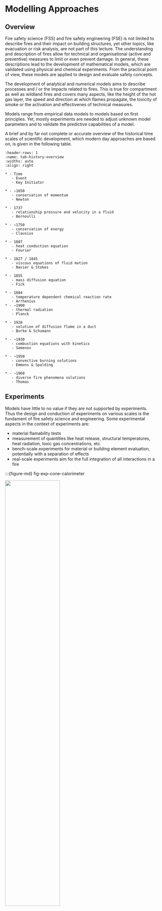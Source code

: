 # Modelling Approaches

## Overview

Fire safety science (FSS) and fire safety engineering (FSE) is not limited to describe fires and their impact on building structures, yet other topics, like evacuation or risk analysis, are not part of this lecture. The understanding and description of fires allow for technical and organisational (active and preventive) measures to limit or even prevent damage. In general, these descriptions lead to the development of mathematical models, which are validated using physical and chemical experiments. From the practical point of view, these models are applied to design and evaluate safety concepts. 

The development of analytical and numerical models aims to describe processes and / or the impacts related to fires. This is true for compartment as well as wildland fires and covers many aspects, like the height of the hot gas layer, the speed and direction at which flames propagate, the toxicity of smoke or the activation and effectivenes of technical measures. 

Models range from empirical data models to models based on first principles. Yet, mostly experiments are needed to adjust unknown model parameters and to validate the predictive capabilities of a model.

A brief and by far not complete or accurate overview of the historical time scales of scientific development, which modern day approaches are based on, is given in the following table.


```{list-table} Brief historic overview of scientific development
:header-rows: 1
:name: tab-history-overview
:widths: auto
:align: right

* - Time 
   - Event
   - Key Initiator
   
* - ∼1650
   - conservation of momentum
   - Newton

* - 1737 
   - relationship pressure and velocity in a fluid
   - Bernoulli
   
* - ∼1750
   - conservation of energy
   - Clausius
   
* - 1807
   - heat conduction equation
   - Fourier
   
* - 1827 / 1845
   - viscous equations of fluid motion
   - Navier & Stokes
   
* - 1855
   - mass diffusion equation
   - Fick
   
* - 1884
   - temperature dependent chemical reaction rate
   - Arrhenius
* - ~1900
   - thermal radiation
   - Planck
   
* - 1928
   - solution of diffusion flame in a duct
   - Burke & Schumann
   
* - ∼1930
   - combustion equations with kinetics
   - Semenov
   
* - ∼1950
   - convective burning solutions
   - Emmons & Spalding
   
* - ∼1960
   - diverse fire phenomena solutions
   - Thomas
```

## Experiments

Models have little to no value if they are not supported by experiments. Thus the design and conduction of experiments on various scales is the fundament of fire safety science and engineering. Some experimental aspects in the context of experiments are: 
* material flamability tests
* measurement of quantities like heat release, structural temperatures, heat radiation, toxic gas concentrations, etc.
* bench-scale experiments for material or building element evaluation, potentially with a separation of effects
* real-scale experiments aim for the full integration of all interactions in a fire

:::{figure-md} fig-exp-cone-calorimeter

<img src="./figs/cone_calorimeter.png" width="60%">

Example for a bench-scale experiment: a cone calorimeter. The sample size is about $\sf\small 10~cm \times 10~cm$.
:::

:::{figure-md} fig-exp-orpheus

<img src="./figs/orpheus.jpeg" width="60%">

Example for a real-scale experiment: hot gas experiments within a metro station. These experiments were conducted by I.F.I. Aachen, Germany, within the [ORPHEUS](http://www.orpheus-projekt.de) project.
:::

Experiments differ from tests. While a test checks for a property or a result, there is no explicit aim to gain scientific insight from it. In an experiment the outcome is designed with an open question and aims to extend the knowledge base with new findigs. 

## Analytical Models

The first kind of models are analytical models. They are either based on empirical data and are thus just their mathematical representation. Or, they are based on fundamental approximations and symmetries, which lead to a closed analytical solution. 

Despite their, sometimes very limitting, approximations, they offer a tool to quickly estimate the quantities of interest. In addition, they can be directly integrated into other, potentially more complex, models. Another important aspect is, that analytical models can be checked by a reader, as it is in general possible to write down all needed input parameters. 

Of course, due to the underlying simplifications and assumptions, their applicability is limited.

**Example – Plume Temperature**

The measurement of the local gas temperature in a plume leads to an empirical description for the time averaged values. Based on measurements like in {numref}`fig-exp-plume-profile`, a mathematical formulation can be derived to describe the observations. 

:::{figure-md} fig-exp-plume-profile

<img src="./figs/plume-profile-yokoi.png" width="40%">

Example for experimentally captured normalised temperature profiles of a plume. Source: {cite}`Yokoi.1960`.
:::

The temperature rise $\mf \Delta T$ in a turbulent plume may be generally approximated by:

$$
\mf \Delta T(z, r) = T_m(z) \cdot\exp\left(-\beta\left(\frac{r}{b(z)}\right)^2\right)
$$ (eq-deltaT-plume)

where
* $\mf z,r$: height above plume source and distance from centerline
* $\mf b(z)$: plume radius
* $\mf \beta$: empirical constant ≈ 1
* $\mf T_m(z)$: centerline temperature (at z)

**Example – Mass Flow**

With analytical descriptions of plumes and other phenomena, it becomes possible to investigate the impact and fire protection measures in compartment fires. An example for this is the estimation of the plume mass flow $\mf \dm_{pl}$ from a fire with a given heat release $\mf \dQ$. This way it becomes possible, e.g., to pose requirements for a smoke extraction system.

```{margin} Derivates
In this script the following short forms for derivatives are used:

* time derivative:

$$\mf \dot{\phi} = \frac{d\phi}{dt}$$

* spatial derivatives:

$$\mf \phi' = \frac{d\phi}{dl}$$

$$\mf \phi'' = \frac{d\phi}{dA}$$

$$\mf \phi''' = \frac{d\phi}{dV}$$
```

:::{figure-md} fig-exp-analytical-mass-flow

<img src="./figs/compartment_flow_central_labeled.svg" width="80%">

Illustration of the quantities involved in the analytical estimation of the plume mass flow $\mf \dm_{pl}$.
:::

Following, e.g. {cite}`VDI-6019-2`, the plume mass flow $\mf \dm_{pl}$ can be directly computed, whereas two regimes need to be considered separately. These are distinguished by the ratio of the distance of the fire to the smoke layer $\mf z_{eff}$ and the square root of the fire area $\mf A_{fire}$, i.e. $\sf \sqrt{A_{fire}}$. 

**Jet formation regime**

In the case of 

$$ 
\mf \frac{z_{eff}}{\sqrt{A_{fire}}} \le 2 \quad ,
$$ (eq-zA-ratio)

the mass flow can be computed as

$$
\mf \dm_{pl} = C_1 \cdot z^{1.5}_{eff}\cdot \sqrt{4\pi A_{fire}}\quad .
$$ (eq-dmpl-jet)

The free parameter, here the induction coefficient $\mf C_1$, takes a value of $\mf 0.19~kg\,m^{-5/2}\,s^{–1}$.

The solution in equation {eq}`eq-dmpl-jet` only depends on geometrical values, the heat release rate has no impact here. The solution is simple, yet there are a assumptions, which have to be satisfied. A few of them are:    

* the considered compartment is a single storey smoke reservoir
* the minimum compartment height is $\mf 4.0~m$
* the room temperature is lower than the smoke gas temperature
* it is only valid for fires with a power of $\mf 8~kW$ to $\mf 30~kW$ with a specific heat release rate per area of $\mf 200~kW/m^2$ to $\mf 1800~kW/m^2$
* the fire source diameter $\mf d_{fire}$ is between $\mf 0.4~m$ and $\mf 9~m$

**Similarity regime**

If the equation {eq}`eq-zA-ratio` is not valid, the plume is in the so called similarity regime. Here the plume can be handled as an undisturbed plume, as the distance to smoke layer is large compared to the initial width of the plume. In this case there are multiple possible approaches to describe the plume. One of them is based on the Heskestad plume model and predicts the plume mass flow as

$$
\mf \dm_{pl} = C_2\cdot \dQ_{conv}\cdot \left( z_{eff} - z_0 \right)^{5/3} \quad .
$$ (eq-dmpl-similarity)

The additional quantities needed for the evaluation are:

* The convective part of the heat release rate $\mf \dQ_{conv}$, which can be estimated as 70% of the total heat release rate, i.e. 

  $$
  \mf \dQ_{conv} = 0.7 \dQ \quad.
  $$

* A virtual origin of the plume, which is located at a distance $\mf z_0$. There exist various ways to compute it, yet one of them is given by

  $$
  \mf z_0 = -1.02 d_{fire} + 0.083 \dQ^{0.4} \quad,
  $$
  where the diameter of the fire is denoted as $\mf d_{fire}$.

* The value of the induction coefficient $\mf C_2$ is about $\mf 0.071~kg \left(kW\,s^3\,m^5\right)^{-1/3}$.

This model leads to valid predictions, if the following conditions are met:

* the fire area is compact, i.e. of a shape that can be represented as a circle or  a square,
* the ambient temperature of the plume is constant, and
* the environment is not disturbing the plume. 

## Single Compartment Fire

For illustrating the following models, a canonical compartment fire setup is used, see {numref}`fig-compartment-flow-basic`. It consists of a single compartment with a localised fire. The only opening to the ambient is a door.

:::{figure-md} fig-compartment-flow-basic

<img src="./figs/compartment_door_flow_labeled.svg" width="60%">

Flows and regimes in a canonical compartment fire with a single opening, here a door.
:::

In a very simplified representation, the following phenomena can be observed:

* A smoke layer builds up below the ceiling of the compartment, which creates a stratification. The hot combustion products and the entreined air are transported from the fire to the smoke layer due to buoyancy -- this is the plume.
* The hot smoke layer grows downwards until it reaches the top of the door opening and hot gas can leave the compartment and forms a spill plume.
* At the door opening, hot gas leaves the compartment in the top region of the opening, while fresh cold air enters the compartment in the lower region.

## Zone Models

The above figure {numref}`fig-compartment-flow-basic` indicates that the domain of interest can be separated into two zones: an upper and a lower layer, see {numref}`fig-two-zone-model`. Zone models use this separation to simplify the overall scenario and predict the physical (e.g. temperature) and geometrical (e.g. height) properties of the zones.

:::{figure-md} fig-two-zone-model

<img src="./figs/compartment_zone_model.svg" width="60%">

Illustration of a simple two zone – the upper hot and the lower cold gas layer – model.
:::

```{margin} Note:
The according fundamental thermodynamical relations will be introduced in following section of the lecture. This section is just meant to demonstrate the general approach of zone models.
```

In the following, the [Consolidated Fire And Smoke Transport (CFAST)](https://pages.nist.gov/cfast/index.html) model {cite}`CFAST7-TR.2021` is used to demonstrate the approach of zone models. Here, the physical quantities like temperature $\mf T_i$, volume $\mf V_i$, and pressure $\mf p$ for each layer, i.e. $\mf i\in [u,l]$, are computed. These are single values, which represent the whole zone. 

Using the ideal gas law, equation {eq}`eq-zone-model-ideal-gas-law`, the mass $\mf m_i$ of a layer can be computed. 

$$
\mf pV_i = m_i R T_i
$$ (eq-zone-model-ideal-gas-law)

Where $\mf R$ is the specific gas constant, here with a value of approximately $\mf 290~J\,kg^{-1}\,K^{-1}$ for air. The change of internal energy of a zone is described by the sum of all heat sources $\mf \dq_i$ and the work done by the change of the layer's volume, i.e. $\mf p\cdot dV_i/dt$:

$$
\mf \frac{d}{dt}\left( c_v m_i T_i\right) = \dq_i - p\frac{dV_i}{dt}\quad,
$$ (eq-zone-model-internal-energy)

with the specific heat capacity at constant volume $\mf c_v$. 

Besides the handling of boundary conditions and other additional processes, a set of coupled ordinary differential equations is derived to prescribe the evolution of the pressure 

$$
\mf \frac{dp}{dt} = \frac{\gamma - 1}{V} (\dq_l + \dq_u)\quad, and
$$ (eq-zone-mode-pressure)

the upper volume 

$$
\mf \frac{dV_u}{dt} = \frac{1}{p\gamma}\left((\gamma-1)\dq_u - V_u \frac{dp}{dt}  \right)\quad ,
$$ (eq-zone-mode-vu)

where the lower volume $\mf V_l$ can be computed with the given total volumen of the compartment $\mf V$ as $\mf V_l = V - V_u$. The temperature development in each layer is given by 

$$
\mf \frac{dT_u}{dt} = \frac{1}{c_p m_u}\left( \dq_u - c_p \dm_u T_u + V_u \frac{dp}{dt}\right)\quad, and
$$ (eq-zone-mode-Tu)

$$
\mf \frac{dT_l}{dt} = \frac{1}{c_p m_l}\left( \dq_l - c_p \dm_l T_l + V_l \frac{dp}{dt}\right)\quad .
$$ (eq-zone-mode-Tl)

This set of equations can be numericaly solved and leads to a time-dependent solution for the four stated quantities.

## Field Models

While zone models decompose the domain of interest into few regions, field models discretise the volume with a three-dimensional mesh, see {numref}`fig-field-model`. This discretisation is needed to numerically solve a set of partial differential equations for quantities like density, velocity, pressure and enthalpy in each node of the mesh. 

:::{figure-md} fig-field-model

<img src="./figs/compartment_field_model.svg" width="60%">

Illustration of the domain discretisation in a field model.
:::

The solid objects in the domain have to be represented in the mesh and at these positions, boundary conditions need to be evaluated. As a result of the according numerical solution procedure, spatially and temporaly resolved values for the above mentioned quantities are computed. See {numref}`fig-field-model-temperatures` for an illustrative representation of a temperature field at one point in time.

:::{figure-md} fig-field-model-temperatures

<img src="./figs/compartment_field_model_temperatures.svg" width="60%">

Illustration of the temperature values in each element (cell) of the domain discretisation.
:::

The main content of this lecture are the numerical models and solution approaches applied in field models. This methodology is in general called computational fluid dynamics (CFD), where fire simulations are a specialised topic within a very broad range of applications. The simulation model described in this lecture is the [Fire Dynamics Simulator (FDS)](https://pages.nist.gov/fds-smv/index.html). 
